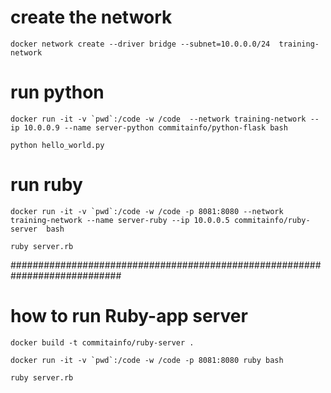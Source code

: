 # create the network
```docker network create --driver bridge --subnet=10.0.0.0/24  training-network```

# run python
```docker run -it -v `pwd`:/code -w /code  --network training-network --ip 10.0.0.9 --name server-python commitainfo/python-flask bash```

```python hello_world.py```

# run ruby
```docker run -it -v `pwd`:/code -w /code -p 8081:8080 --network training-network --name server-ruby --ip 10.0.0.5 commitainfo/ruby-server  bash```

```ruby server.rb```


############################################################################

# how to run Ruby-app server

```docker build -t commitainfo/ruby-server .```


```docker run -it -v `pwd`:/code -w /code -p 8081:8080 ruby bash```


```ruby server.rb```